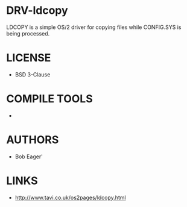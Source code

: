 # DRV-ldcopy
LDCOPY is a simple OS/2 driver for copying files while CONFIG.SYS is being processed. 

LICENSE
===============
* BSD 3-Clause

COMPILE TOOLS
===============
* 
 
AUTHORS
===============
* Bob Eager'

LINKS
===============
* http://www.tavi.co.uk/os2pages/ldcopy.html
